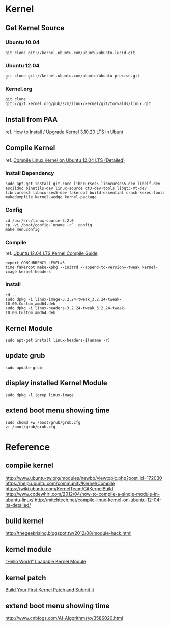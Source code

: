 
# Kernel

## Get Kernel Source

### Ubuntu 10.04

    git clone git://kernel.ubuntu.com/ubuntu/ubuntu-lucid.git

### Ubuntu 12.04

    git clone git://kernel.ubuntu.com/ubuntu/ubuntu-precise.git

### Kernel.org

    git clone git://git.kernel.org/pub/scm/linux/kernel/git/torvalds/linux.git

## Install from PAA
ref. [How to Install / Upgrade Kernel 3.10.20 LTS in Ubunt](http://ubuntuhandbook.org/index.php/2013/11/install-upgrade-kernel-3-10-20-lts-ubuntu/)

## Compile Kernel
ref. [Compile Linux Kernel on Ubuntu 12.04 LTS (Detailed)](http://mitchtech.net/compile-linux-kernel-on-ubuntu-12-04-lts-detailed/)

### Install Dependency

    sudo apt-get install git-core libncurses5 libncurses5-dev libelf-dev asciidoc binutils-dev linux-source qt3-dev-tools libqt3-mt-dev libncurses5 libncurses5-dev fakeroot build-essential crash kexec-tools makedumpfile kernel-wedge kernel-package

### Config

    cd /usr/src/linux-source-3.2.0
    cp -vi /boot/config-`uname -r` .config
    make menuconfig
    
### Compile
ref. [Ubuntu 12.04 LTS Kernel Compile Guide](http://linuxtweaking.blogspot.tw/2012/08/ubuntu-1204-lts-kernel-compile-guide.html)

    export CONCURRENCY_LEVEL=5
    time fakeroot make-kpkg --initrd --append-to-version=-tweak kernel-image kernel-headers

### Install

    cd ..
    sudo dpkg -i linux-image-3.2.24-tweak_3.2.24-tweak-10.00.Custom_amd64.deb
    sudo dpkg -i linux-headers-3.2.24-tweak_3.2.24-tweak-10.00.Custom_amd64.deb

## Kernel Module

    sudo apt-get install linux-headers-$(uname -r)
    
## update grub

    sudo update-grub

## display installed Kernel Module

    sudo dpkg -l |grep linux-image

## extend boot menu showing time

    sudo chomd +w /boot/grub/grub.cfg
    vi /boot/grub/grub.cfg
# Reference

## compile kernel
http://www.ubuntu-tw.org/modules/newbb/viewtopic.php?post_id=172030
https://help.ubuntu.com/community/Kernel/Compile
https://wiki.ubuntu.com/KernelTeam/GitKernelBuild
http://www.codewhirl.com/2012/04/how-to-compile-a-single-module-in-ubuntu-linux/
http://mitchtech.net/compile-linux-kernel-on-ubuntu-12-04-lts-detailed/

## build kernel
http://thegeekrising.blogspot.tw/2012/08/module-hack.html

## kernel module
[“Hello World” Loadable Kernel Module](http://blog.markloiseau.com/2012/04/hello-world-loadable-kernel-module-tutorial/)

## kernel patch
[Build Your First Kernel Patch and Submit It](http://people.canonical.com/~acelan/coscup-2013/Build%20Your%20First%20Kernel%20Patch%20and%20Submit%20It.pdf)

## extend boot menu showing time
http://www.cnblogs.com/AI-Algorithms/p/3586020.html
